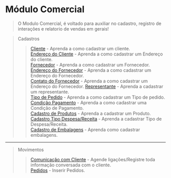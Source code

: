 # Módulo Comercial

> O Modulo Comercial, é voltado para auxiliar no cadastro, registro de interações e relatorio de vendas em gerais! 

> Cadastros
>> [Cliente](/modulos/comercial/cadastro/cadastro-cliente/#cadastrando-cliente) - Aprenda a como cadastrar um cliente.  
>> [Endereço do Cliente](/modulos/comercial/cadastro/cadastro-cliente/#cadastrando-endereco-do-cliente) - Aprenda a como cadastrar um Endereço do cliente.  
>> [Fornecedor](/modulos/comercial/cadastro/cadastro-fornecedor/#cadastrando-fornecedor) - Aprenda a como cadastrar um Fornecedor.  
>> [Endereço do Fornecedor](/modulos/comercial/cadastro/cadastro-fornecedor/#cadastrando-endereco-do-fornecedor) - Aprenda a como cadastrar um Endereço do Fornecedor.  
>> [Contato do Fornecedor](/modulos/comercial/cadastro/cadastro-fornecedor/#cadastrando-contatos-do-forcedor) - Aprenda a como cadastrar um Endereço do Fornecedor.
>> [Representante](/comum/cadastro-representante/#cadastro-representante) - Aprenda a cadastrar um representante.  
>> [Tipo de Pedido](/modulos/comercial/cadastro/cadastro-tipo-pedido/#cadastrando-tipo-pedido) - Aprenda a como cadastrar um Tipo de pedido.  
>> [Condição Pagamento](/modulos/comercial/cadastro/cadastro-condicao-pagamento/#cadastrando-condicao-pagamento) - Aprenda a como cadastrar uma Condição de Pagamento.  
>> [Cadastro de Produtos](/modulos/comercial/cadastro/cadastro-produto/#comercial) - Aprenda a cadastrar um Produto.        
>> [Cadastro Tipo Despesa/Receita](/modulos/comercial/cadastro/cadastro-tipo-despesa-receita/#comercial) - Aprenda a cadastrar Tipo de Despesa/Receita.   
>> [Cadastro de Embalagens](/modulos/comercial/cadastro/cadastro-embalagens/#comercial) - Aprenda como cadastrar embalagens.



---

> Movimentos
>> [Comunicação com Cliente](/modulos/comercial/movimentos/comunicacao-com-clientes) - Agende ligações/Registre toda informação conversada com o cliente.  
>> [Pedidos](/modulos/comercial/movimentos/inserir-pedidos/#comercial) - Inserir Pedidos.  
